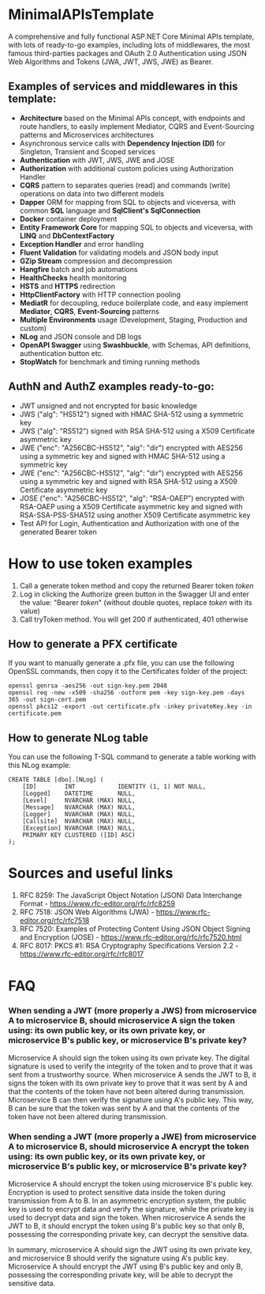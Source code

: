 # MinimalAPIsTemplate
A comprehensive and fully functional ASP.NET Core Minimal APIs template, with lots of ready-to-go examples, including lots of middlewares, the most famous third-parties packages and OAuth 2.0 Authentication using JSON Web Algorithms and Tokens (JWA, JWT, JWS, JWE) as Bearer.  

## Examples of services and middlewares in this template:  
- **Architecture** based on the Minimal APIs concept, with endpoints and route handlers, to easily implement Mediator, CQRS and Event-Sourcing patterns and Microservices architectures  
- Asynchronous service calls with **Dependency Injection (DI)** for Singleton, Transient and Scoped services  
- **Authentication** with JWT, JWS, JWE and JOSE  
- **Authorization** with additional custom policies using Authorization Handler
- **CQRS** pattern to separates queries (read) and commands (write) operations on data into two different models  
- **Dapper** ORM for mapping from SQL to objects and viceversa, with common **SQL** language and **SqlClient's SqlConnection**  
- **Docker** container deployment  
- **Entity Framework Core** for mapping SQL to objects and viceversa, with **LINQ** and **DbContextFactory**  
- **Exception Handler** and error handling
- **Fluent Validation** for validating models and JSON body input  
- **GZip Stream** compression and decompression  
- **Hangfire** batch and job automations  
- **HealthChecks** health monitoring  
- **HSTS** and **HTTPS** redirection  
- **HttpClientFactory** with HTTP connection pooling  
- **MediatR** for decoupling, reduce boilerplate code, and easy implement **Mediator**, **CQRS**, **Event-Sourcing** patterns  
- **Multiple Environments** usage (Development, Staging, Production and custom)  
- **NLog** and JSON console and DB logs  
- **OpenAPI Swagger** using **Swashbuckle**, with Schemas, API definitions, authentication button etc.  
- **StopWatch** for benchmark and timing running methods  

## AuthN and AuthZ examples ready-to-go:  
- JWT unsigned and not encrypted for basic knowledge  
- JWS ("alg": "HS512") signed with HMAC SHA-512 using a symmetric key  
- JWS ("alg": "RS512") signed with RSA SHA-512 using a X509 Certificate asymmetric key  
- JWE ("enc": "A256CBC-HS512", "alg": "dir") encrypted with AES256 using a symmetric key and signed with HMAC SHA-512 using a symmetric key  
- JWE ("enc": "A256CBC-HS512", "alg": "dir") encrypted with AES256 using a symmetric key and signed with RSA SHA-512 using a X509 Certificate asymmetric key  
- JOSE ("enc": "A256CBC-HS512", "alg": "RSA-OAEP") encrypted with RSA-OAEP using a X509 Certificate asymmetric key and signed with RSA-SSA-PSS-SHA512 using another X509 Certificate asymmetric key  
- Test API for Login, Authentication and Authorization with one of the generated Bearer token  
  
# How to use token examples  
1. Call a generate token method and copy the returned Bearer token *token*  
2. Log in clicking the Authorize green button in the Swagger UI and enter the value: "Bearer *token*" (without double quotes, replace *token* with its value)  
3. Call tryToken method. You will get 200 if authenticated, 401 otherwise  

## How to generate a PFX certificate
If you want to manually generate a .pfx file, you can use the following OpenSSL commands, then copy it to the Certificates folder of the project:  

```
openssl genrsa -aes256 -out sign-key.pem 2048  
openssl req -new -x509 -sha256 -outform pem -key sign-key.pem -days 365 -out sign-cert.pem  
openssl pkcs12 -export -out certificate.pfx -inkey privateKey.key -in certificate.pem  
```

## How to generate NLog table  
You can use the following T-SQL command to generate a table working with this NLog example:  

```
CREATE TABLE [dbo].[NLog] (
    [ID]        INT            IDENTITY (1, 1) NOT NULL,
    [Logged]    DATETIME       NULL,
    [Level]     NVARCHAR (MAX) NULL,
    [Message]   NVARCHAR (MAX) NULL,
    [Logger]    NVARCHAR (MAX) NULL,
    [Callsite]  NVARCHAR (MAX) NULL,
    [Exception] NVARCHAR (MAX) NULL,
    PRIMARY KEY CLUSTERED ([ID] ASC)
);
```

# Sources and useful links
1. RFC 8259: The JavaScript Object Notation (JSON) Data Interchange Format - https://www.rfc-editor.org/rfc/rfc8259
2. RFC 7518: JSON Web Algorithms (JWA) - https://www.rfc-editor.org/rfc/rfc7518  
3. RFC 7520: Examples of Protecting Content Using JSON Object Signing and Encryption (JOSE) - https://www.rfc-editor.org/rfc/rfc7520.html
4. RFC 8017: PKCS #1: RSA Cryptography Specifications Version 2.2 - https://www.rfc-editor.org/rfc/rfc8017

# FAQ
### When sending a JWT (more properly a JWS) from microservice A to microservice B, should microservice A sign the token using: its own public key, or its own private key, or microservice B's public key, or microservice B's private key?

Microservice A should sign the token using its own private key. The digital signature is used to verify the integrity of the token and to prove that it was sent from a trustworthy source. When microservice A sends the JWT to B, it signs the token with its own private key to prove that it was sent by A and that the contents of the token have not been altered during transmission. Microservice B can then verify the signature using A's public key. This way, B can be sure that the token was sent by A and that the contents of the token have not been altered during transmission.

### When sending a JWT (more properly a JWE) from microservice A to microservice B, should microservice A encrypt the token using: its own public key, or its own private key, or microservice B's public key, or microservice B's private key?

Microservice A should encrypt the token using microservice B's public key. Encryption is used to protect sensitive data inside the token during transmission from A to B. In an asymmetric encryption system, the public key is used to encrypt data and verify the signature, while the private key is used to decrypt data and sign the token. When microservice A sends the JWT to B, it should encrypt the token using B's public key so that only B, possessing the corresponding private key, can decrypt the sensitive data.

In summary, microservice A should sign the JWT using its own private key, and microservice B should verify the signature using A's public key. Microservice A should encrypt the JWT using B's public key and only B, possessing the corresponding private key, will be able to decrypt the sensitive data.
